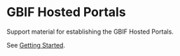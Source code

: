# GBIF Hosted Portals

Support material for establishing the GBIF Hosted Portals.

See [Getting Started](getting-started).
